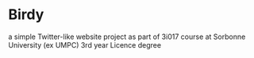 # Birdy

a simple Twitter-like website project as part of 3i017 course at Sorbonne University (ex UMPC) 3rd year Licence degree

